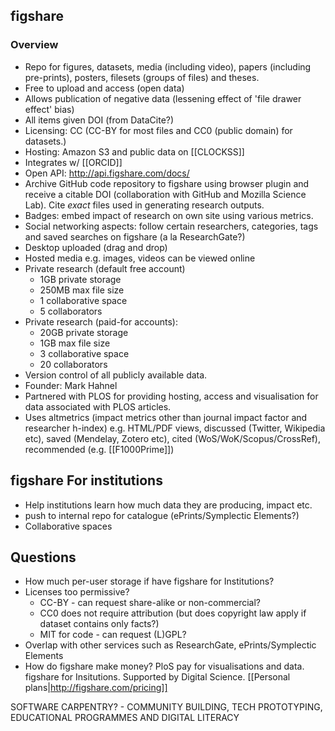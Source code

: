 ## figshare ##

### Overview ###

 * Repo for figures, datasets, media (including video), papers (including pre-prints), posters, filesets (groups of files) and theses.
 * Free to upload and access (open data)
 * Allows publication of negative data (lessening effect of 'file drawer effect' bias)
 * All items given DOI (from DataCite?)
 * Licensing: CC (CC-BY for most files and CC0 (public domain) for datasets.)
 * Hosting: Amazon S3 and public data on [[CLOCKSS]]
 * Integrates w/ [[ORCID]]
 * Open API: http://api.figshare.com/docs/
 * Archive GitHub code repository to figshare using browser plugin and receive a citable DOI (collaboration with GitHub and Mozilla Science Lab).  Cite _exact_ files used in generating research outputs.
 * Badges: embed impact of research on own site using various metrics.
 * Social networking aspects: follow certain researchers, categories, tags and saved searches on figshare (a la ResearchGate?)
 * Desktop uploaded (drag and drop)
 * Hosted media e.g. images, videos can be viewed online
 * Private research (default free account)
    * 1GB private storage
    * 250MB max file size 
    * 1 collaborative space
    * 5 collaborators
 * Private research (paid-for accounts):
    * 20GB private storage
    * 1GB max file size 
    * 3 collaborative space
    * 20 collaborators
 * Version control of all publicly available data.
 * Founder: Mark Hahnel
 * Partnered with PLOS for providing hosting, access and visualisation for data associated with PLOS articles.
 * Uses altmetrics (impact metrics other than journal impact factor and researcher h-index) e.g.  HTML/PDF views, discussed (Twitter, Wikipedia etc), saved (Mendelay, Zotero etc),  cited (WoS/WoK/Scopus/CrossRef), recommended (e.g. [[F1000Prime]])

## figshare For institutions ##
 * Help institutions learn how much data they are producing, impact etc.
 * push to internal repo for catalogue (ePrints/Symplectic Elements?)
 * Collaborative spaces 

## Questions ##

 * How much per-user storage if have figshare for Institutions?
 * Licenses too permissive?
    * CC-BY - can request share-alike or non-commercial? 
    * CC0 does not require attribution (but does copyright law apply if dataset contains only facts?)
    * MIT for code - can request (L)GPL?
 * Overlap with other services such as ResearchGate, ePrints/Symplectic Elements
 * How do figshare make money?  PloS pay for visualisations and data.  figshare for Insitutions.  Supported by Digital Science.  [[Personal plans|http://figshare.com/pricing]]

SOFTWARE CARPENTRY? - COMMUNITY BUILDING, TECH PROTOTYPING, EDUCATIONAL PROGRAMMES AND DIGITAL LITERACY
